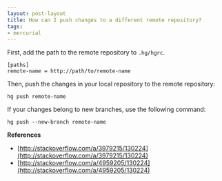 ```yaml
---
layout: post-layout
title: How can I push changes to a different remote repository?
tags:
- mercurial
---
```

First, add the path to the remote repository to `.hg/hgrc`.

    [paths]
    remote-name = http://path/to/remote-name

Then, push the changes in your local repository to the remote repository:

    hg push remote-name

If your changes belong to new branches, use the following command:

    hg push --new-branch remote-name

**References**  

- [http://stackoverflow.com/a/3979215/130224](http://stackoverflow.com/a/3979215/130224)
- [http://stackoverflow.com/a/4959205/130224](http://stackoverflow.com/a/4959205/130224)

